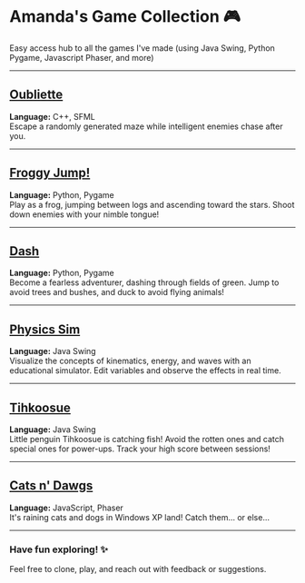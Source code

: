 # Amanda's Game Collection 🎮 
Easy access hub to all the games I've made (using Java Swing, Python Pygame, Javascript Phaser, and more)

---

## [Oubliette](https://github.com/amanduhhhh/maize)
**Language:** C++, SFML  
Escape a randomly generated maze while intelligent enemies chase after you.

---


## [Froggy Jump!](https://github.com/amanduhhhh/FROGGY-JUMP)  
**Language:** Python, Pygame  
Play as a frog, jumping between logs and ascending toward the stars. Shoot down enemies with your nimble tongue!  

---

## [Dash](https://github.com/amanduhhhh/DASH-)  
**Language:** Python, Pygame  
Become a fearless adventurer, dashing through fields of green. Jump to avoid trees and bushes, and duck to avoid flying animals!  

---

## [Physics Sim](https://github.com/amanduhhhh/PHYSICS-SIM)  
**Language:** Java Swing  
Visualize the concepts of kinematics, energy, and waves with an educational simulator. Edit variables and observe the effects in real time.  

---

## [Tihkoosue](https://github.com/amanduhhhh/TIHKOOSUE)  
**Language:** Java Swing  
Little penguin Tihkoosue is catching fish! Avoid the rotten ones and catch special ones for power-ups. Track your high score between sessions!  

---

## [Cats n' Dawgs](https://github.com/amanduhhhh/cats-n-dawgs)  
**Language:** JavaScript, Phaser  
It's raining cats and dogs in Windows XP land! Catch them... or else...  

---

### Have fun exploring! ✨  
Feel free to clone, play, and reach out with feedback or suggestions.  
